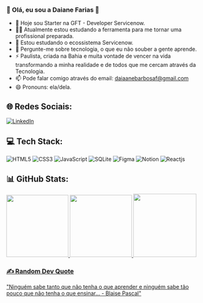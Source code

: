### 💫 Olá, eu sou a Daiane Farias 👋

- 🔭 Hoje sou Starter na GFT - Developer Servicenow.<br>
- 👯‍♂️ Atualmente estou estudando a ferramenta para me tornar uma profissional preparada.<br>
- 🌱 Estou estudando o ecossistema Servicenow.<br>
- 💬 Pergunte-me sobre tecnologia, o que eu não souber a gente aprende.<br>
- ⚡ Paulista, criada na Bahia e muita vontade de vencer na vida transformando a minha realidade e de todos que me cercam através da Tecnologia.<br>
- 📫 Pode falar comigo através do email: daiaanebarbosaf@gmail.com<br>
- 😄 Pronouns: ela/dela.<br>

## 🌐 Redes Sociais:
[![LinkedIn](https://img.shields.io/badge/LinkedIn-%230077B5.svg?logo=linkedin&logoColor=white)](https://linkedin.com/in/daiaanebarbosaf)
<br>

## 💻 Tech Stack:
![HTML5](https://img.shields.io/badge/html5-%23E34F26.svg?style=flat&logo=html5&logoColor=white) 
![CSS3](https://img.shields.io/badge/css3-%231572B6.svg?style=flat&logo=css3&logoColor=white)
![JavaScript](https://img.shields.io/badge/javascript-%23323330.svg?style=flat&logo=javascript&logoColor=%23F7DF1E) 
![SQLite](https://img.shields.io/badge/sqlite-%2307405e.svg?style=flat&logo=sqlite&logoColor=white)	
![Figma](https://img.shields.io/badge/figma-%23F24E1E.svg?style=flat&logo=figma&logoColor=white) 
![Notion](https://img.shields.io/badge/Notion-%23000000.svg?style=flat&logo=notion&logoColor=white)
![Reactjs](https://img.shields.io/badge/React-%23000000.svg?style=flat&logo=react&logoColor=whit)


## 📊 GitHub Stats:
<div>
  <a href="https://github.com/daiaanebarbosaf">
  <img height="162em" src="https://github-readme-stats.vercel.app/api?username=daiaanebarbosaf&show_icons=true&theme=material-palenight&include_all_commits=true&count_private=true"/>
  <img height="162em" src="https://github-readme-streak-stats.herokuapp.com/?user=daiaanebarbosaf&theme=material-palenight&hide_border=false"/>   
  <img height="165em" src="https://github-readme-stats.vercel.app/api/top-langs/?username=daiaanebarbosaf&layout=compact&langs_count=7&theme=material-palenight"/>
</div>

### ✍️ Random Dev Quote
  <p>"Ninguém sabe tanto que não tenha o que aprender e ninguém sabe tão pouco que não tenha o que ensinar... - Blaise Pascal"</p>


